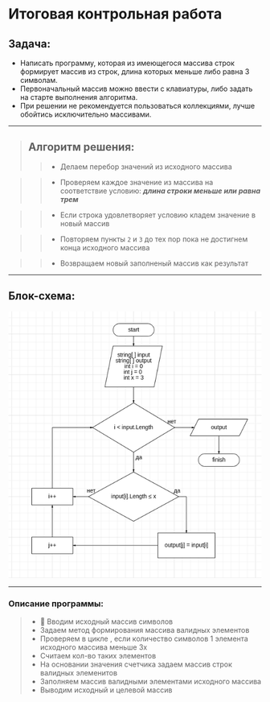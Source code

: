 # Итоговая контрольная работа

## Задача:
* Написать программу, которая из имеющегося массива строк формирует массив из строк, длина которых меньше либо равна 3 символам.
* Первоначальный массив можно ввести с клавиатуры, либо задать на старте выполнения алгоритма. 
* При решении не рекомендуется пользоваться коллекциями, лучше обойтись исключительно массивами.

---

>## Алгоритм решения:
>>* Делаем перебор значений из исходного массива

>>* Проверяем каждое значение из массива на соответствие условию: ***длина строки меньше или равна трем***

>>* Если строка удовлетворяет условию кладем значение в новый массив

>>* Повторяем пункты `2` и `3` до тех пор пока не достигнем конца исходного массива

>>* Возвращаем новый заполненый массив как результат

---

## Блок-схема:

![diagram](/hw1/diagram.png)

---

### Описание программы:

>* :pencil: Вводим исходный массив символов
>* Задаем метод формирования массива валидных элементов
>* Проверяем в цикле , если количество символов 1 элемента исходного массива меньше 3x
>* Считаем кол-во таких элементов 
>* На основании значения счетчика задаем массив строк валидных элеменитов 
>* Заполняем массив валидными элементами исходного массива
>* Выводим исходный и целевой массив
